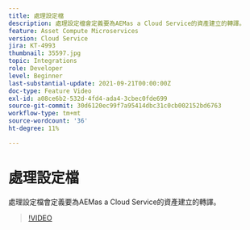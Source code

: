 ```yaml
---
title: 處理設定檔
description: 處理設定檔會定義要為AEMas a Cloud Service的資產建立的轉譯。
feature: Asset Compute Microservices
version: Cloud Service
jira: KT-4993
thumbnail: 35597.jpg
topic: Integrations
role: Developer
level: Beginner
last-substantial-update: 2021-09-21T00:00:00Z
doc-type: Feature Video
exl-id: a08ce6b2-532d-4fd4-ada4-3cbec0fde699
source-git-commit: 30d6120ec99f7a95414dbc31c0cb002152bd6763
workflow-type: tm+mt
source-wordcount: '36'
ht-degree: 11%

---
```


# 處理設定檔

處理設定檔會定義要為AEMas a Cloud Service的資產建立的轉譯。

>[!VIDEO](https://video.tv.adobe.com/v/35597?quality=12&learn=on)
